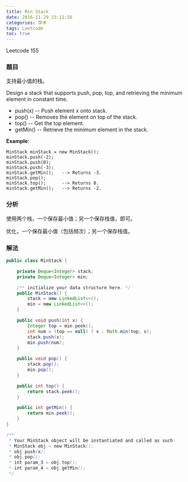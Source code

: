 ```yaml
---
title: Min Stack
date: 2016-11-29 23:11:56
categories: 学术
tags: Leetcode
toc: true
---
```


Leetcode 155

### 题目

支持最小值的栈。

Design a stack that supports push, pop, top, and retrieving the minimum element in constant time.

* push(x) -- Push element x onto stack.
* pop() -- Removes the element on top of the stack.
* top() -- Get the top element.
* getMin() -- Retrieve the minimum element in the stack.

__Example__:

```
MinStack minStack = new MinStack();
minStack.push(-2);
minStack.push(0);
minStack.push(-3);
minStack.getMin();   --> Returns -3.
minStack.pop();
minStack.top();      --> Returns 0.
minStack.getMin();   --> Returns -2.
```

### 分析

使用两个栈，一个保存最小值；另一个保存栈值，即可。

优化，一个保存最小值（包括频次）；另一个保存栈值。

### 解法

```java
public class MinStack {

    private Deque<Integer> stack;
    private Deque<Integer> min;

    /** initialize your data structure here. */
    public MinStack() {
        stack = new LinkedList<>();
        min = new LinkedList<>();
    }

    public void push(int x) {
        Integer top = min.peek();
        int num = (top == null) ? x : Math.min(top, x);
        stack.push(x);
        min.push(num);
    }

    public void pop() {
        stack.pop();
        min.pop();
    }

    public int top() {
        return stack.peek();
    }

    public int getMin() {
        return min.peek();
    }
}

/**
 * Your MinStack object will be instantiated and called as such:
 * MinStack obj = new MinStack();
 * obj.push(x);
 * obj.pop();
 * int param_3 = obj.top();
 * int param_4 = obj.getMin();
 */
 ```